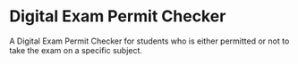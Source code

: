 # Digital Exam Permit Checker
A Digital Exam Permit Checker for students who is either permitted or not to take the exam on a specific subject.
